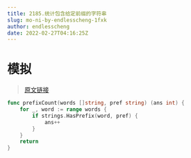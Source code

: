 ```yaml
---
title: 2185.统计包含给定前缀的字符串
slug: mo-ni-by-endlesscheng-1fxk
author: endlesscheng
date: 2022-02-27T04:16:25Z
---
```

# 模拟
 
> [原文链接](https://leetcode.cn/problems/counting-words-with-a-given-prefix/solution/mo-ni-by-endlesscheng-1fxk)
```go
func prefixCount(words []string, pref string) (ans int) {
	for _, word := range words {
		if strings.HasPrefix(word, pref) {
			ans++
		}
	}
	return
}
```
